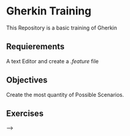 # Gherkin Training

This Repository is a basic training of Gherkin 

## Requierements 
A text Editor and create a *.feature* file

## Objectives
Create the most quantity of Possible Scenarios.

## Exercises 
--> 
